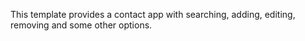 This template provides a contact app with searching, adding, editing, removing and some other options. 
